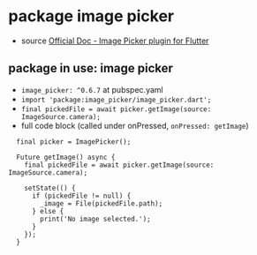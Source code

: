 # package image picker
* source [Official Doc - Image Picker plugin for Flutter](https://pub.dev/packages/image_picker)

## package in use: image picker
* `image_picker: ^0.6.7` at pubspec.yaml
* `import 'package:image_picker/image_picker.dart';`
* `final pickedFile = await picker.getImage(source: ImageSource.camera);`
* full code block (called under onPressed, `onPressed: getImage`)
```
  final picker = ImagePicker();
  
  Future getImage() async {
    final pickedFile = await picker.getImage(source: ImageSource.camera);

    setState(() {
      if (pickedFile != null) {
        _image = File(pickedFile.path);
      } else {
        print('No image selected.');
      }
    });
  }
```
